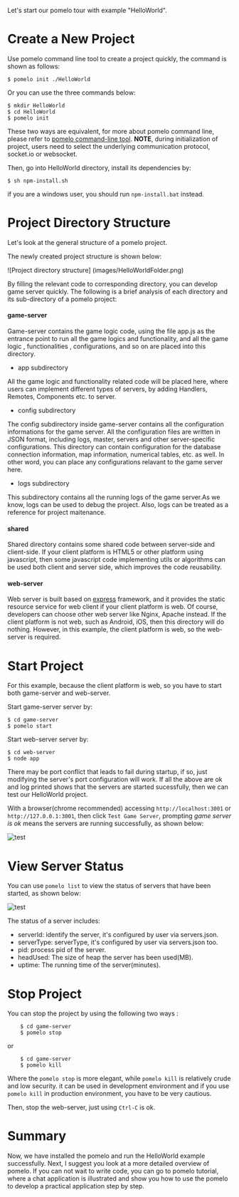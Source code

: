 Let's start our pomelo tour with example "HelloWorld".


Create a New Project
===========

Use pomelo command line tool to create a project quickly, the command is shown as follows:

    $ pomelo init ./HelloWorld

Or you can use the three commands below:

    $ mkdir HelloWorld
    $ cd HelloWorld
    $ pomelo init

These two ways are equivalent, for more about pomelo command line, please refer to [pomelo command-line tool](pomelo-command-line-Usage). **NOTE**, during initialization of project, users need to select the underlying communication protocol, socket.io or websocket.

Then, go into HelloWorld directory, install its dependencies by:

    $ sh npm-install.sh

if you are a windows user, you should run `npm-install.bat` instead.

Project Directory Structure
=============================

Let's look at the general structure of a pomelo project.

The newly created project structure is shown below:

![Project directory structure] (images/HelloWorldFolder.png)

By filling the relevant code to corresponding directory, you can develop game server quickly. The following is a brief analysis of each directory and its sub-directory of a pomelo project:

#### game-server

Game-server contains the game logic code, using the file app.js as the entrance point to run all the game logics and functionality, and all the game logic , functionalities , configurations, and so on are placed into this directory.

* app subdirectory

All the game logic and functionality related code will be placed here, where users can implement different types of servers, by adding Handlers, Remotes, Components etc. to server.

* config subdirectory

The config subdirectory inside game-server contains all the configuration informations for the game server. All the configuration files are written in JSON format, including logs, master, servers and other server-specific configurations. This directory can contain configuration for the database connection information, map information, numerical tables, etc. as well. In other word, you can place any configurations relavant to the game server here.

* logs subdirectory

This subdirectory contains all the running logs of the game server.As we know, logs can be used to debug the project. Also, logs can be treated as a reference for project maitenance.

#### shared

Shared directory contains some shared code between server-side and client-side. If your client platform is HTML5 or other platform using javascript, then some javascript code implementing utils or algorithms can be used both client and server side, which improves the code reusability.

#### web-server

Web server is built based on [express](http://expressjs.com) framework, and it provides the static resource service for web client if your client platform is web. Of course, developers can choose other web server like Nginx, Apache instead. If the client platform is not web, such as Android, iOS, then this directory will do nothing. However, in this example, the client platform is web, so the web-server is required.

Start Project
==============

For this example, because the client platform is web, so you have to start both game-server and web-server.

Start game-server server by:

    $ cd game-server
    $ pomelo start

Start web-server server by:

    $ cd web-server
    $ node app

There may be port conflict that leads to fail during startup, if so, just modifying the server's port configuration will work. If all the above are ok and log printed shows that the servers are started sucessfully, then we can test our HelloWorld project.

With a browser(chrome recommended) accessing `http://localhost:3001` or `http://127.0.0.1:3001`, then click `Test Game Server`, prompting *game server is ok* means the servers are running successfully, as shown below:

![test](images/helloworld_test_snapshot.png)

View Server Status 
==================

You can use `pomelo list` to view the status of servers that have been started, as shown below:

![test](images/list_snapshot.png)

The status of a server includes:

* serverId: identify the server, it's configured by user via servers.json.
* serverType: serverType, it's configured by user via servers.json too.
* pid: process pid of the server.
* headUsed: The size of heap the server has been used(MB).
* uptime: The running time of the server(minutes).

Stop Project
==============

You can stop the project by using the following two ways :
```
    $ cd game-server
    $ pomelo stop
```
or
```
    $ cd game-server
    $ pomelo kill
```

Where the `pomelo stop` is more elegant, while `pomelo kill` is relatively crude and low security. it can be used in development environment and if you use `pomelo kill` in production environment, you have to be very cautious.

Then, stop the web-server, just using `Ctrl-C` is ok.

Summary
==========

Now, we have installed the pomelo and run the HelloWorld example successfully. Next, I suggest you look at a more detailed overview of pomelo. If you can not wait to write code, you can go to pomelo tutorial, where a chat application is illustrated and show you how to use the pomelo to develop a  practical application step by step.
